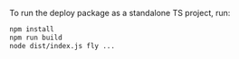 To run the deploy package as a standalone TS project, run:

```sh
npm install
npm run build
node dist/index.js fly ...
```
